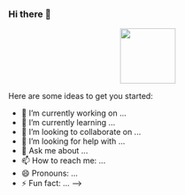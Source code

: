 ### Hi there 👋

<div id="header" align="center">
  <img src="https://media.giphy.com/media/M4NykXxUE0HAcK7UJ6/giphy.gif"width="100"/>
</div>

Here are some ideas to get you started:

- 🔭 I’m currently working on ...
- 🌱 I’m currently learning ...
- 👯 I’m looking to collaborate on ...
- 🤔 I’m looking for help with ...
- 💬 Ask me about ...
- 📫 How to reach me: ...
- 😄 Pronouns: ...
- ⚡ Fun fact: ...
-->
